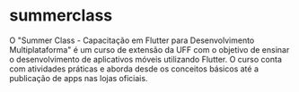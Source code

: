 # summerclass
O "Summer Class - Capacitação em Flutter para Desenvolvimento Multiplataforma" é um curso de extensão da UFF com o objetivo de ensinar o desenvolvimento de aplicativos móveis utilizando Flutter. O curso conta com atividades práticas e aborda desde os conceitos básicos até a publicação de apps nas lojas oficiais.
